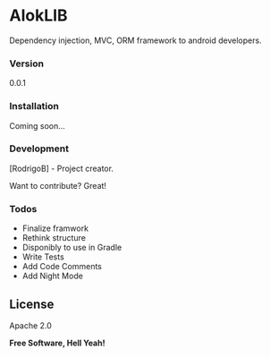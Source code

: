 # AlokLIB

Dependency injection, MVC, ORM framework to android developers. 

### Version
0.0.1

### Installation

 Coming soon...

### Development

[RodrigoB] - Project creator.

Want to contribute? Great!

### Todos

 - Finalize framwork
 - Rethink structure
 - Disponibly to use in Gradle
 - Write Tests
 - Add Code Comments
 - Add Night Mode

License
----

Apache 2.0

**Free Software, Hell Yeah!**
